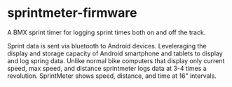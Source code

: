 # sprintmeter-firmware
A BMX sprint timer for logging sprint times both on and off the track.

Sprint data is sent via bluetooth to Android devices.  Leveleraging the display and storage capacity of Android 
smartphone and tablets to display and log spring data.  Unlike normal bike computers that display only current speed,
max speed, and distance sprintmeter logs data at 3-4 times a revolution.  SprintMeter shows speed, distance, and time
at 16" intervals.





